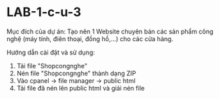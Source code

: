 # LAB-1-c-u-3

Mục đích của dự án:
Tạo nên 1 Website chuyên bán các sản phẩm công nghệ (máy tính, điên thoại, đồng hồ,...) cho các cửa hàng.

Hướng dẫn cài đặt và sử dụng:
1. Tải file "Shopcongnghe"
2. Nén file "Shopcongnghe" thành dạng ZIP
3. Vào cpanel -> file manager -> public html
4. Tải file đã nén lên public html và giải nén file
